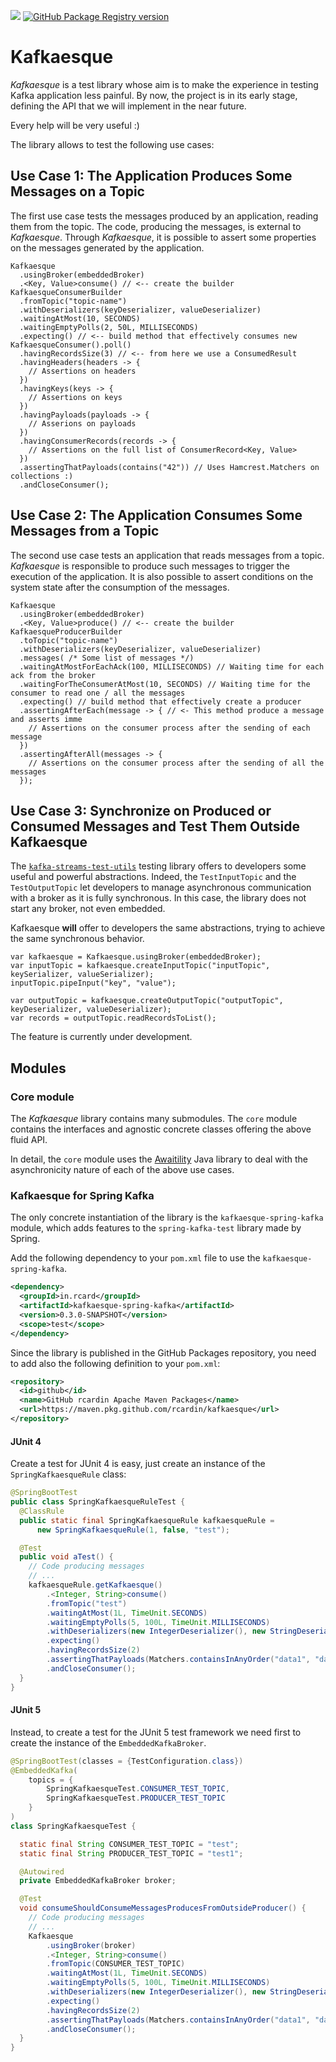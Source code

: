 ![](https://github.com/rcardin/kafkaesque/workflows/Kafkaesque/badge.svg)
[![GitHub Package Registry version](https://img.shields.io/github/v/release/rcardin/kafkaesque)]()

# Kafkaesque
_Kafkaesque_ is a test library whose aim is to make the experience in testing Kafka application less 
painful. By now, the project is in its early stage, defining the API that we will implement in the near 
future.

Every help will be very useful :)

The library allows to test the following use cases:

## Use Case 1: The Application Produces Some Messages on a Topic

The first use case tests the messages produced by an application, reading them from the topic. The
code, producing the messages, is external to _Kafkaesque_. Through _Kafkaesque_, it is possible to assert
some properties on the messages generated by the application.

```
Kafkaesque
  .usingBroker(embeddedBroker)
  .<Key, Value>consume() // <-- create the builder KafkaesqueConsumerBuilder
  .fromTopic("topic-name")
  .withDeserializers(keyDeserializer, valueDeserializer)
  .waitingAtMost(10, SECONDS)
  .waitingEmptyPolls(2, 50L, MILLISECONDS)
  .expecting() // <-- build method that effectively consumes new KafkaesqueConsumer().poll()
  .havingRecordsSize(3) // <-- from here we use a ConsumedResult
  .havingHeaders(headers -> {
    // Assertions on headers
  })
  .havingKeys(keys -> {
    // Assertions on keys
  })
  .havingPayloads(payloads -> {
    // Asserions on payloads
  })
  .havingConsumerRecords(records -> {
    // Assertions on the full list of ConsumerRecord<Key, Value>
  })
  .assertingThatPayloads(contains("42")) // Uses Hamcrest.Matchers on collections :)
  .andCloseConsumer();
```

## Use Case 2: The Application Consumes Some Messages from a Topic

The second use case tests an application that reads messages from a topic. _Kafkaesque_ is 
responsible to produce such messages to trigger the execution of the application. It is also 
possible to assert conditions on the system state after the consumption of the messages.

```
Kafkaesque
  .usingBroker(embeddedBroker)
  .<Key, Value>produce() // <-- create the builder KafkaesqueProducerBuilder
  .toTopic("topic-name")
  .withDeserializers(keyDeserializer, valueDeserializer)
  .messages( /* Some list of messages */)
  .waitingAtMostForEachAck(100, MILLISECONDS) // Waiting time for each ack from the broker
  .waitingForTheConsumerAtMost(10, SECONDS) // Waiting time for the consumer to read one / all the messages
  .expecting() // build method that effectively create a producer
  .assertingAfterEach(message -> { // <- This method produce a message and asserts imme
    // Assertions on the consumer process after the sending of each message
  })
  .assertingAfterAll(messages -> {
    // Assertions on the consumer process after the sending of all the messages
  });
```

## Use Case 3: Synchronize on Produced or Consumed Messages and Test Them Outside Kafkaesque

The [`kafka-streams-test-utils`](https://kafka.apache.org/documentation/streams/developer-guide/testing.html) testing library offers to developers some useful and powerful 
abstractions. Indeed, the `TestInputTopic` and the `TestOutputTopic` let developers to manage 
asynchronous communication with a broker as it is fully synchronous. In this case, the library does
not start any broker, not even embedded.

Kafkaesque **will** offer to developers the same abstractions, trying to achieve the same 
synchronous behavior. 

```
var kafkaesque = Kafkaesque.usingBroker(embeddedBroker);
var inputTopic = kafkaesque.createInputTopic("inputTopic", keySerializer, valueSerializer);
inputTopic.pipeInput("key", "value");

var outputTopic = kafkaesque.createOutputTopic("outputTopic", keyDeserializer, valueDeserializer);
var records = outputTopic.readRecordsToList();

```

The feature is currently under development.

## Modules

### Core module

The _Kafkaesque_ library contains many submodules. The `core` module contains the interfaces and 
agnostic concrete classes offering the above fluid API.

In detail, the `core` module uses the [Awaitility](http://www.awaitility.org/) Java library to deal
with the asynchronicity nature of each of the above use cases.

### Kafkaesque for Spring Kafka

The only concrete instantiation of the library is the `kafkaesque-spring-kafka` module, which adds 
features to the `spring-kafka-test` library made by Spring.

Add the following dependency to your `pom.xml` file to use the `kafkaesque-spring-kafka`.

```xml
<dependency>
  <groupId>in.rcard</groupId>
  <artifactId>kafkaesque-spring-kafka</artifactId>
  <version>0.3.0-SNAPSHOT</version>
  <scope>test</scope>
</dependency>
```

Since the library is published in the GitHub Packages repository, you need to add also the following
definition to your `pom.xml`:

```xml
<repository>
  <id>github</id>
  <name>GitHub rcardin Apache Maven Packages</name>
  <url>https://maven.pkg.github.com/rcardin/kafkaesque</url>
</repository>
``` 

#### JUnit 4

Create a test for JUnit 4 is easy, just create an instance of the `SpringKafkaesqueRule` class:

```java
@SpringBootTest
public class SpringKafkaesqueRuleTest {
  @ClassRule
  public static final SpringKafkaesqueRule kafkaesqueRule =
      new SpringKafkaesqueRule(1, false, "test");

  @Test
  public void aTest() {
    // Code producing messages
    // ...
    kafkaesqueRule.getKafkaesque()
        .<Integer, String>consume()
        .fromTopic("test")
        .waitingAtMost(1L, TimeUnit.SECONDS)
        .waitingEmptyPolls(5, 100L, TimeUnit.MILLISECONDS)
        .withDeserializers(new IntegerDeserializer(), new StringDeserializer())
        .expecting()
        .havingRecordsSize(2)
        .assertingThatPayloads(Matchers.containsInAnyOrder("data1", "data2"))
        .andCloseConsumer();
  }
}
```

#### JUnit 5

Instead, to create a test for the JUnit 5 test framework we need first to create the instance of the
`EmbeddedKafkaBroker`.

```java
@SpringBootTest(classes = {TestConfiguration.class})
@EmbeddedKafka(
    topics = {
        SpringKafkaesqueTest.CONSUMER_TEST_TOPIC, 
        SpringKafkaesqueTest.PRODUCER_TEST_TOPIC
    }
)
class SpringKafkaesqueTest {

  static final String CONSUMER_TEST_TOPIC = "test";
  static final String PRODUCER_TEST_TOPIC = "test1";

  @Autowired 
  private EmbeddedKafkaBroker broker;

  @Test
  void consumeShouldConsumeMessagesProducesFromOutsideProducer() {
    // Code producing messages
    // ...
    Kafkaesque
        .usingBroker(broker)
        .<Integer, String>consume()
        .fromTopic(CONSUMER_TEST_TOPIC)
        .waitingAtMost(1L, TimeUnit.SECONDS)
        .waitingEmptyPolls(5, 100L, TimeUnit.MILLISECONDS)
        .withDeserializers(new IntegerDeserializer(), new StringDeserializer())
        .expecting()
        .havingRecordsSize(2)
        .assertingThatPayloads(Matchers.containsInAnyOrder("data1", "data2"))
        .andCloseConsumer();
  }
}
```


